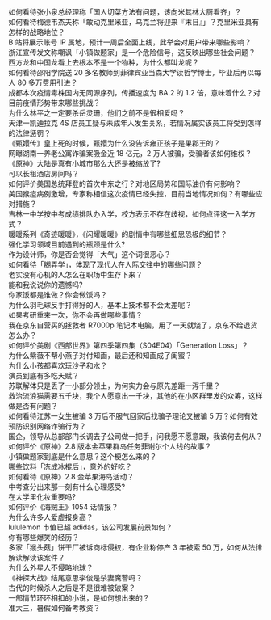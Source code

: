 如何看待张小泉总经理称「国人切菜方法有问题，该向米其林大厨看齐」？  
如何看待梅德韦杰夫称「敢动克里米亚，乌克兰将迎来『末日』」？克里米亚具有怎样的战略地位？  
B 站将展示账号 IP 属地，预计一周后全面上线，此举会对用户带来哪些影响？  
浙江宣传发文称嘲讽「小镇做题家」是一个危险信号，这反映出哪些社会问题？  
西方龙和中国龙看上去根本不是一个物种，为什么都叫龙呢？  
如何看待邵阳学院送 20 多名教师到菲律宾亚当森大学读哲学博士，毕业后再以每人 80 多万费用引进？  
成都本次疫情毒株国内无同源序列，传播速度为 BA.2 的 1.2 倍，意味着什么？对目前疫情形势带来哪些挑战？  
为什么林平之一定要杀岳灵珊，他们之前不是很相爱吗？  
天津一凯迪拉克 4S 店员工疑与未成年人发生关系，若情况属实该员工将受到怎样的法律惩罚？  
《甄嬛传》皇上死的时候，甄嬛为什么没告诉雍正孩子是果郡王的？  
网曝湖南一养老公寓诈骗案吸金近 18 亿元，2 万人被骗，受骗者该如何维权？  
《原神》大陆是真有小城市那么大还是被缩放了?  
可以长租酒店房间吗？  
如何评价美国总统拜登的首次中东之行？对地区局势和国际油价有何影响？  
美国猴痘病例激增，专家称相信这次疫情已经失控，目前当地情况如何？有哪些应对措施？  
吉林一中学按中考成绩排队办入学，校方表示不存在歧视，如何点评这一入学方式？  
暖暖系列《奇迹暖暖》，《闪耀暖暖》的剧情中有哪些细思恐极的细节？  
强化学习领域目前遇到的瓶颈是什么?  
作为设计师，你是否会觉得「大气」这个词很恶心？  
如何看待「糊弄学」，体现了现代人在人际交往中的哪些问题？  
老实没有心机的人怎么在职场中生存下来？  
能和我说说你的遗憾吗?  
你家饭都是谁做？你会做饭吗？  
为什么羽毛球反手打得好的人，基本上技术都不会太差呢？  
如果考研重来一次，你不会再做哪些事情？  
我在京东自营买的拯救者 R7000p 笔记本电脑，用了一天就烧了，京东不给退货怎么办？  
如何评价美剧《西部世界》第四季第四集（S04E04）「Generation Loss」？  
为什么紫薇不帮小燕子对付知画，最后还和知画成了闺蜜？  
为什么小孩都喜欢玩沙子和水？  
演员到底有多吃天赋？  
苏联解体只是丢了一小部分领土，为何实力会与原先差距一泻千里？  
救治流浪猫需要五千块，我个人愿意出一千块，其他的在小区群里发的众筹，这样做是否有问题？  
如何看待江苏一女生被骗 3 万后不服气回家后找骗子理论又被骗 5 万？如何有效预防识别网络诈骗行为？  
国企，领导从总部部门长调去子公司做一把手，问我愿不愿意跟，我该何去何从？  
如何评价《原神》2.8 版本金苹果群岛任务菲谢尔个人线的故事？  
小镇做题家到底是什么意思？这个梗怎么来的？  
哪些饮料「冻成冰棍后」，意外的好吃？  
如何看待《原神》2.8 金苹果海岛活动？  
中考查分出来那一刻有什么心理感受?  
在大学里化妆重要吗?  
如何评价《海贼王》1054 话情报？  
为什么许多人爱虚报身高？  
lululemon 市值已超 adidas，该公司发展前景如何？  
你有哪些爆笑的经历？  
多家「猴头菇」饼干厂被诉商标侵权，有企业称停产 3 年被索 50 万，如何从法律解读解读该案件？  
为什么外星人不侵略地球？  
《神探大战》结尾意思李俊是杀妻魔警吗？  
古代的时候杀人之后是不是很难被破案？  
一部情节环环相扣的小说，是如何想出来的？  
准大三，暑假如何备考教资？  
